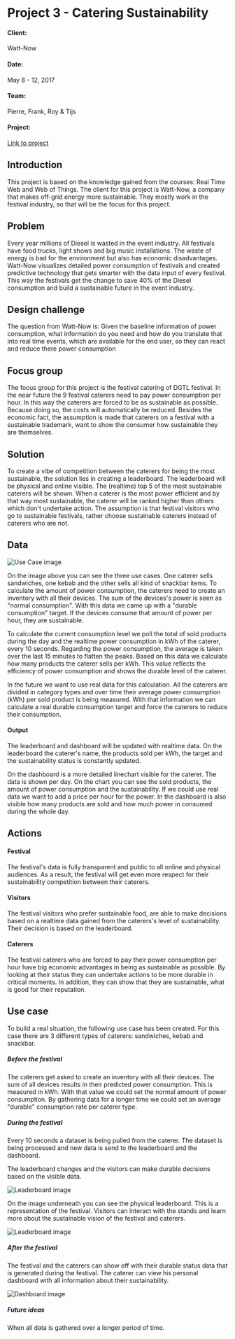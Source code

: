 # Project 3 - Catering Sustainability

#### Client:
Watt-Now

#### Date:
May 8 - 12, 2017

#### Team:
Pierre, Frank, Roy & Tijs

#### Project:
[Link to project](https://catering-sustainability.herokuapp.com/)

## Introduction

This project is based on the knowledge gained from the courses: Real Time Web and Web of Things. The client for this project is Watt-Now, a company that makes off-grid energy more sustainable. They mostly work in the festival industry, so that will be the focus for this project.

## Problem

Every year millions of Diesel is wasted in the event industry. All festivals have food trucks, light shows and big music installations. The waste of energy is bad for the environment but also has economic disadvantages. Watt-Now visualizes detailed power consumption of festivals and created predictive technology that gets smarter with the data input of every festival. This way the festivals get the change to save 40% of the Diesel consumption and build a sustainable future in the event industry.

## Design challenge

The question from Watt-Now is: Given the baseline information of power consumption, what information do you need and how do you translate that into real time events, which are available for the end user, so they can react and reduce there power consumption

## Focus group

The focus group for this project is the festival catering of DGTL festival. In the near future the 9 festival caterers need to pay power consumption per hour. In this way the caterers are forced to be as sustainable as possible. Because doing so, the costs will automatically be reduced. Besides the economic fact, the assumption is made that caterers on a festival with a sustainable trademark, want to show the consumer how sustainable they are themselves.

## Solution

 To create a vibe of competition between the caterers for being the most sustainable, the solution lies in creating a leaderboard. The leaderboard will be physical and online visible. The (realtime) top 5 of the most sustainable caterers will be shown. When a caterer is the most power efficient and by that way most sustainable, the caterer will be ranked higher than others which don't undertake action. The assumption is that festival visitors who go to sustainable festivals, rather choose sustainable caterers instead of caterers who are not.

## Data

![Use Case image](images/use-case.jpg)

On the image above you can see the three use cases. One caterer sells sandwiches, one kebab and the other sells all kind of snackbar items. To calculate the amount of power consumption, the caterers need to create an inventory with all their devices. The sum of the devices's power is seen as "normal consumption". With this data we came up with a "durable consumption" target. If the devices consume that amount of power per hour, they are sustainable.

  To calculate the current consumption level we poll the total of sold products during the day and the realtime power consumption in kWh of the caterer, every 10 seconds. Regarding the power consumption, the average is taken over the last 15 minutes to flatten the peaks. Based on this data we calculate how many products the caterer sells per kWh. This value reflects the efficiency of power consumption and shows the durable level of the caterer.

In the future we want to use real data for this calculation. All the caterers are divided in category types and over time their average power consumption (kWh) per sold product is being measured. With that information we can calculate a real durable consumption target and force the caterers to reduce their consumption.

#### Output

The leaderboard and dashboard will be updated with realtime data. On the leaderboard the caterer's name, the products sold per kWh, the target and the sustainability status is constantly updated.

 On the dashboard is a more detailed linechart visible for the caterer. The data is shown per day. On the chart you can see the sold products, the amount of power consumption and the sustainability. If we could use real data we want to add a price per hour for the power. In the dashboard is also visible how many products are sold and how much power in consumed during the whole day.

## Actions

#### Festival

The festival's data is fully transparent and public to all online and physical audiences. As a result, the festival will get even more respect for their sustainability competition between their caterers.

#### Visitors

The festival visitors who prefer sustainable food, are able to make decisions based on a realtime data gained from the caterers's level of sustainability. Their decision is based on the leaderboard.

#### Caterers

The festival caterers who are forced to pay their power consumption per hour have big economic advantages in being as sustainable as possible. By looking at their status they can undertake actions to be more durable in critical moments. In addition, they can show that they are sustainable, what is good for their reputation.

## Use case

To build a real situation, the following use case has been created. For this case there are 3 different types of caterers: sandwiches, kebab and snackbar.

##### Before the festival

The caterers get asked to create an inventory with all their devices. The sum of all devices results in their predicted power consumption. This is measured in kWh. With that value we could set the normal amount of power consumption. By gathering data for a longer time we could set an average "durable" consumption rate per caterer type.

##### During the festival

 Every 10 seconds a dataset is being pulled from the caterer. The dataset is being processed and new data is send to the leaderboard and the dashboard.

 The leaderboard changes and the visitors can make durable decisions based on the visible data.

 ![Leaderboard image](images/leaderboard.jpg)

 On the image underneath you can see the physical leaderboard. This is a representation of the festival. Visitors can interact with the stands and learn more about the sustainable vision of the festival and caterers.

 ![Leaderboard image](images/leaderboard-physical.jpg)

##### After the festival

The festival and the caterers can show off with their durable status data that is generated during the festival. The caterer can view his personal dashboard with all information about their sustainability.

![Dashboard image](images/dashboard.jpg)

##### Future ideas

When all data is gathered over a longer period of time.
